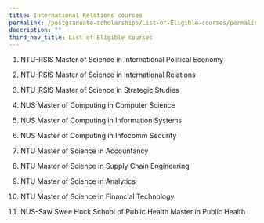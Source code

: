 ```yaml
---
title: International Relations courses
permalink: /postgraduate-scholarships/List-of-Eligible-courses/permalink
description: ""
third_nav_title: List of Eligible courses
---
```

1. NTU-RSIS Master of Science in
 International Political Economy
 
4. NTU-RSIS Master of Science in
International Relations
 
7. NTU-RSIS Master of Science in Strategic Studies

1. NUS Master of Computing in Computer Science
2. NUS Master of Computing in Information Systems
3. NUS Master of Computing in Infocomm Security
4. NTU Master of Science in Accountancy
5. NTU Master of Science in Supply Chain Engineering
6. NTU Master of Science in Analytics
7. NTU Master of Science in Financial Technology
8. NUS-Saw Swee Hock School of Public Health Master in Public Health
